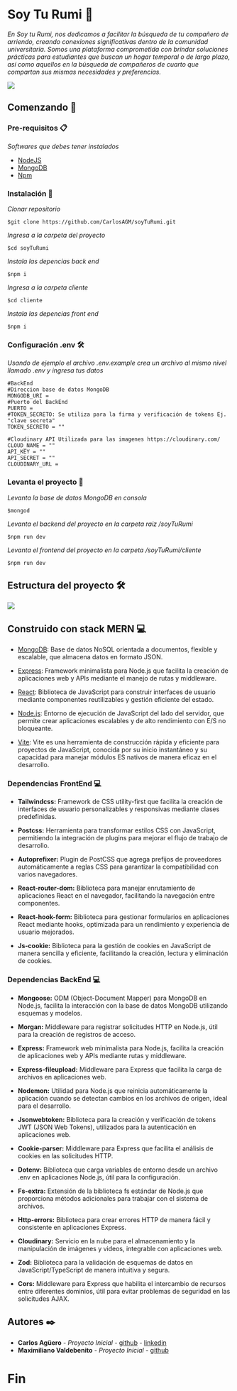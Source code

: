 # Soy Tu Rumi 🏢

_En Soy tu Rumi, nos dedicamos a facilitar la búsqueda de tu compañero de arriendo, creando conexiones significativas dentro de la comunidad universitaria. Somos una plataforma comprometida con brindar soluciones prácticas para estudiantes que buscan un hogar temporal o de largo plazo, así como aquellos en la búsqueda de compañeros de cuarto que compartan sus mismas necesidades y preferencias._

![](https://i.ibb.co/HdH5DmL/soyturumi-Banner.png)

## Comenzando 🚀

### Pre-requisitos 📋

_Softwares que debes tener instalados_

- [NodeJS](https://nodejs.org/en/download/package-manager)
- [MongoDB](https://www.mongodb.com/docs/manual/installation/)
- [Npm](https://docs.npmjs.com/cli/v10/commands/npm-install)

### Instalación 🔧

_Clonar repositorio_

```
$git clone https://github.com/CarlosAGM/soyTuRumi.git
```

_Ingresa a la carpeta del proyecto_

```
$cd soyTuRumi
```

_Instala las depencias back end_

```
$npm i
```

_Ingresa a la carpeta cliente_

```
$cd cliente
```

_Instala las depencias front end_

```
$npm i
```

### Configuración .env 🛠️

_Usando de ejemplo el archivo .env.example crea un archivo al mismo nivel llamado .env y ingresa tus datos_

```
#BackEnd
#Direccion base de datos MongoDB
MONGODB_URI =
#Puerto del BackEnd
PUERTO =
#TOKEN_SECRETO: Se utiliza para la firma y verificación de tokens Ej. "clave secreta"
TOKEN_SECRETO = ""

#Cloudinary API Utilizada para las imagenes https://cloudinary.com/
CLOUD_NAME = ""
API_KEY = ""
API_SECRET = ""
CLOUDINARY_URL =
```

### Levanta el proyecto 🛫

_Levanta la base de datos MongoDB en consola_

```
$mongod
```

_Levanta el backend del proyecto en la carpeta raiz
/soyTuRumi_

```
$npm run dev
```

_Levanta el frontend del proyecto en la carpeta
/soyTuRumi/cliente_

```
$npm run dev
```

## Estructura del proyecto 🛠️

![](https://i.ibb.co/Sdhq09x/Captura-de-pantalla-2024-07-13-020925.png)

## Construido con stack MERN 💻

- [MongoDB](https://www.mongodb.com): Base de datos NoSQL orientada a documentos, flexible y escalable, que almacena datos en formato JSON.

- [Express](https://expressjs.com/es/): Framework minimalista para Node.js que facilita la creación de aplicaciones web y APIs mediante el manejo de rutas y middleware.

- [React](https://es.react.dev): Biblioteca de JavaScript para construir interfaces de usuario mediante componentes reutilizables y gestión eficiente del estado.

- [Node.js](https://nodejs.org/en): Entorno de ejecución de JavaScript del lado del servidor, que permite crear aplicaciones escalables y de alto rendimiento con E/S no bloqueante.

- [Vite](https://vitejs.dev/): Vite es una herramienta de construcción rápida y eficiente para proyectos de JavaScript, conocida por su inicio instantáneo y su capacidad para manejar módulos ES nativos de manera eficaz en el desarrollo.

### Dependencias FrontEnd 💻

- **Tailwindcss:** Framework de CSS utility-first que facilita la creación de interfaces de usuario personalizables y responsivas mediante clases predefinidas.

- **Postcss:** Herramienta para transformar estilos CSS con JavaScript, permitiendo la integración de plugins para mejorar el flujo de trabajo de desarrollo.

- **Autoprefixer:** Plugin de PostCSS que agrega prefijos de proveedores automáticamente a reglas CSS para garantizar la compatibilidad con varios navegadores.

- **React-router-dom:** Biblioteca para manejar enrutamiento de aplicaciones React en el navegador, facilitando la navegación entre componentes.

- **React-hook-form:** Biblioteca para gestionar formularios en aplicaciones React mediante hooks, optimizada para un rendimiento y experiencia de usuario mejorados.

- **Js-cookie:** Biblioteca para la gestión de cookies en JavaScript de manera sencilla y eficiente, facilitando la creación, lectura y eliminación de cookies.

### Dependencias BackEnd 💻

- **Mongoose:** ODM (Object-Document Mapper) para MongoDB en Node.js, facilita la interacción con la base de datos MongoDB utilizando esquemas y modelos.

- **Morgan:** Middleware para registrar solicitudes HTTP en Node.js, útil para la creación de registros de acceso.

- **Express:** Framework web minimalista para Node.js, facilita la creación de aplicaciones web y APIs mediante rutas y middleware.

- **Express-fileupload:** Middleware para Express que facilita la carga de archivos en aplicaciones web.

- **Nodemon:** Utilidad para Node.js que reinicia automáticamente la aplicación cuando se detectan cambios en los archivos de origen, ideal para el desarrollo.

- **Jsonwebtoken:** Biblioteca para la creación y verificación de tokens JWT (JSON Web Tokens), utilizados para la autenticación en aplicaciones web.

- **Cookie-parser:** Middleware para Express que facilita el análisis de cookies en las solicitudes HTTP.

- **Dotenv:** Biblioteca que carga variables de entorno desde un archivo .env en aplicaciones Node.js, útil para la configuración.

- **Fs-extra:** Extensión de la biblioteca fs estándar de Node.js que proporciona métodos adicionales para trabajar con el sistema de archivos.

- **Http-errors:** Biblioteca para crear errores HTTP de manera fácil y consistente en aplicaciones Express.

- **Cloudinary:** Servicio en la nube para el almacenamiento y la manipulación de imágenes y videos, integrable con aplicaciones web.

- **Zod:** Biblioteca para la validación de esquemas de datos en JavaScript/TypeScript de manera intuitiva y segura.

- **Cors:** Middleware para Express que habilita el intercambio de recursos entre diferentes dominios, útil para evitar problemas de seguridad en las solicitudes AJAX.

## Autores ✒️

- **Carlos Agüero** - _Proyecto Inicial_ - [github](https://github.com/CarlosAGM) - [linkedin](www.linkedin.com/in/carlos-agüero-marquizani-620618243)
- **Maximiliano Valdebenito** - _Proyecto Inicial_ - [github](https://github.com/Zycky/)

# Fin
